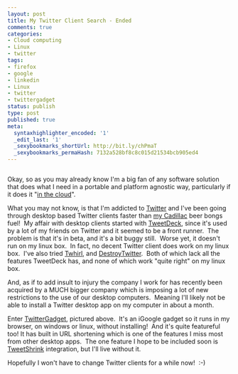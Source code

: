 ```yaml
---
layout: post
title: My Twitter Client Search - Ended
comments: true
categories:
- Cloud computing
- Linux
- twitter
tags:
- firefox
- google
- linkedin
- Linux
- twitter
- twittergadget
status: publish
type: post
published: true
meta:
  syntaxhighlighter_encoded: '1'
  _edit_last: '1'
  _sexybookmarks_shortUrl: http://bit.ly/chPmaT
  _sexybookmarks_permaHash: 7132a528bf8c8c015d21534bcb905ed4
---
```

<p style="text-align: center;"><a href="http://www.flickr.com/photos/rgeyer/3613715245/"><img class="aligncenter" longdesc="http://www.flickr.com/photos/rgeyer/3613715245/" src="http://farm4.static.flickr.com/3377/3613715245_c590a530d3.jpg" alt="" /></a></p>
<p style="text-align: left;">Okay, so as you may already know I'm a big fan of any software solution that does what I need in a portable and platform agnostic way, particularly if it does it "<a href=http://blog.ryangeyer.com/blog/categories/cloud-computing/>in the cloud</a>".</p>
<p style="text-align: left;">What you may not know, is that I'm addicted to <a href="http://twitter.com">Twitter</a> and I've been going through desktop based Twitter clients faster than <a href=http://blog.ryangeyer.com/blog/categories/1967-cadillac-sedan-deville/>my Cadillac</a> beer bongs fuel!  My affair with desktop clients started with <a href="http://tweetdeck.com/beta/">TweetDeck</a>, since it's used by a lot of my friends on Twitter and it seemed to be a front runner.  The problem is that it's in beta, and it's a bit buggy still.  Worse yet, it doesn't run on my linux box.  In fact, no decent Twitter client does work on my linux box.  I've also tried <a href="http://www.twhirl.org/">Twhirl</a>, and <a href="https://destroytwitter.com/">DestroyTwitter</a>.  Both of which lack all the features TweetDeck has, and none of which work "quite right" on my linux box.</p>
<p style="text-align: left;">And, as if to add insult to injury the company I work for has recently been acquired by a MUCH bigger company which is imposing a lot of new restrictions to the use of our desktop computers.  Meaning I'll likely not be able to install a Twitter desktop app on my computer in about a month.</p>
<p style="text-align: left;">Enter <a href="http://www.twittergadget.com/">TwitterGadget</a>, pictured above.  It's an iGoogle gadget so it runs in my browser, on windows or linux, without installing!  And it's quite featureful too! It has built in URL shortening which is one of the features I miss most from other desktop apps.  The one feature I hope to be included soon is <a href="http://tweetshrink.com/">TweetShrink</a> integration, but I'll live without it.</p>
<p style="text-align: left;">Hopefully I won't have to change Twitter clients for a while now!  :-)</p>
